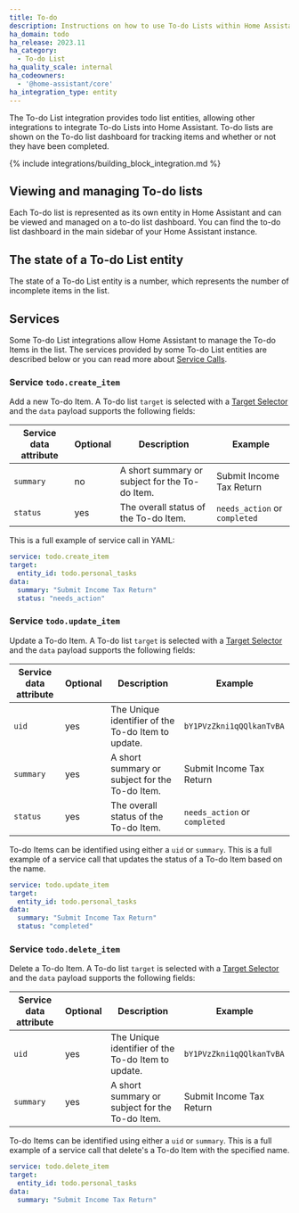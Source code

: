 ```yaml
---
title: To-do
description: Instructions on how to use To-do Lists within Home Assistant.
ha_domain: todo
ha_release: 2023.11
ha_category:
  - To-do List
ha_quality_scale: internal
ha_codeowners:
  - '@home-assistant/core'
ha_integration_type: entity
---
```


The To-do List integration provides todo list entities, allowing other integrations
to integrate To-do Lists into Home Assistant. To-do lists are shown on the To-do list
dashboard for tracking items and whether or not they have been completed.

{% include integrations/building_block_integration.md %}

## Viewing and managing To-do lists

Each To-do list is represented as its own entity in Home Assistant and can be
viewed and managed on a to-do list dashboard. You can find the to-do list dashboard
in the main sidebar of your Home Assistant instance.

## The state of a To-do List entity

The state of a To-do List entity is a number, which represents the number of
incomplete items in the list.


## Services

Some To-do List integrations allow Home Assistant to manage the To-do Items in the list. The
services provided by some To-do List entities are described below or you can read more about [Service Calls](/docs/scripts/service-calls/).

### Service `todo.create_item`

Add a new To-do Item. A To-do list `target` is selected with a [Target Selector](/docs/blueprint/selectors/#target-selector) and the `data` payload supports the following fields:

| Service data attribute | Optional | Description | Example |
| ---------------------- | -------- | ----------- | --------|
| `summary` | no | A short summary or subject for the To-do Item. | Submit Income Tax Return
| `status` | yes | The overall status of the To-do Item. |  `needs_action` or `completed`

This is a full example of service call in YAML:

```yaml
service: todo.create_item
target:
  entity_id: todo.personal_tasks
data:
  summary: "Submit Income Tax Return"
  status: "needs_action"
```

### Service `todo.update_item`

Update a To-do Item. A To-do list `target` is selected with a [Target Selector](/docs/blueprint/selectors/#target-selector) and the `data` payload supports the following fields:

| Service data attribute | Optional | Description | Example |
| ---------------------- | -------- | ----------- | --------|
| `uid` | yes | The Unique identifier of the To-do Item to update. | `bY1PVzZkni1qQQlkanTvBA`
| `summary` | yes | A short summary or subject for the To-do Item. | Submit Income Tax Return
| `status` | yes | The overall status of the To-do Item. |  `needs_action` or `completed`

To-do Items can be identified using either a `uid` or `summary`. This is a full example of
a service call that updates the status of a To-do Item based on the name.

```yaml
service: todo.update_item
target:
  entity_id: todo.personal_tasks
data:
  summary: "Submit Income Tax Return"
  status: "completed"
```

### Service `todo.delete_item`

Delete a To-do Item. A To-do list `target` is selected with a [Target Selector](/docs/blueprint/selectors/#target-selector) and the `data` payload supports the following fields:

| Service data attribute | Optional | Description | Example |
| ---------------------- | -------- | ----------- | --------|
| `uid` | yes | The Unique identifier of the To-do Item to update. | `bY1PVzZkni1qQQlkanTvBA`
| `summary` | yes | A short summary or subject for the To-do Item. | Submit Income Tax Return

To-do Items can be identified using either a `uid` or `summary`. This is a full example of
a service call that delete's a To-do Item with the specified name.

```yaml
service: todo.delete_item
target:
  entity_id: todo.personal_tasks
data:
  summary: "Submit Income Tax Return"
```
